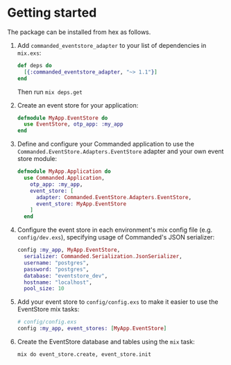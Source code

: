 # Getting started

The package can be installed from hex as follows.

1. Add `commanded_eventstore_adapter` to your list of dependencies in `mix.exs`:

    ```elixir
    def deps do
      [{:commanded_eventstore_adapter, "~> 1.1"}]
    end
    ```

    Then run `mix deps.get`

2. Create an event store for your application:

    ```elixir
    defmodule MyApp.EventStore do
      use EventStore, otp_app: :my_app
    end
    ```

3. Define and configure your Commanded application to use the `Commanded.EventStore.Adapters.EventStore` adapter and your own event store module:

    ```elixir
    defmodule MyApp.Application do
      use Commanded.Application,
        otp_app: :my_app,
        event_store: [
          adapter: Commanded.EventStore.Adapters.EventStore,
          event_store: MyApp.EventStore
        ]
      end
    ```

4. Configure the event store in each environment's mix config file (e.g. `config/dev.exs`), specifying usage of Commanded's JSON serializer:

    ```elixir
    config :my_app, MyApp.EventStore,
      serializer: Commanded.Serialization.JsonSerializer,
      username: "postgres",
      password: "postgres",
      database: "eventstore_dev",
      hostname: "localhost",
      pool_size: 10
    ```

5. Add your event store to `config/config.exs` to make it easier to use the EventStore mix tasks:

    ```elixir
    # config/config.exs
    config :my_app, event_stores: [MyApp.EventStore]
    ```

6. Create the EventStore database and tables using the `mix` task:

    ```shell
    mix do event_store.create, event_store.init
    ```
